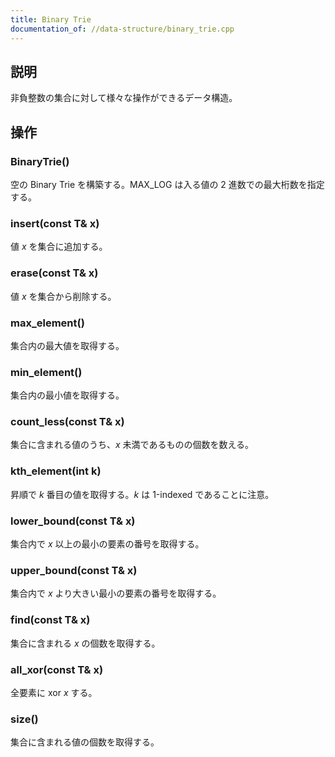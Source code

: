 ```yaml
---
title: Binary Trie
documentation_of: //data-structure/binary_trie.cpp
---
```


## 説明
非負整数の集合に対して様々な操作ができるデータ構造。

## 操作
### BinaryTrie()
空の Binary Trie を構築する。MAX_LOG は入る値の $2$ 進数での最大桁数を指定する。

### insert(const T& x)
値 $x$ を集合に追加する。

### erase(const T& x)
値 $x$ を集合から削除する。

### max_element()
集合内の最大値を取得する。

### min_element()
集合内の最小値を取得する。

### count_less(const T& x)
集合に含まれる値のうち、$x$ 未満であるものの個数を数える。

### kth_element(int k)
昇順で $k$ 番目の値を取得する。$k$ は 1-indexed であることに注意。

### lower_bound(const T& x)
集合内で $x$ 以上の最小の要素の番号を取得する。

### upper_bound(const T& x)
集合内で $x$ より大きい最小の要素の番号を取得する。

### find(const T& x)
集合に含まれる $x$ の個数を取得する。

### all_xor(const T& x)
全要素に xor $x$ する。

### size()
集合に含まれる値の個数を取得する。